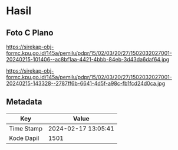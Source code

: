 # Hasil

## Foto C Plano

https://sirekap-obj-formc.kpu.go.id/145a/pemilu/pdpr/15/02/03/20/27/1502032027001-20240215-101406--ac8bf1aa-4421-4bbb-84eb-3d43da6daf64.jpg

https://sirekap-obj-formc.kpu.go.id/145a/pemilu/pdpr/15/02/03/20/27/1502032027001-20240215-143328--2787ff6b-6641-4d5f-a98c-fb1fcd24d0ca.jpg


## Metadata

| Key        | Value               |
| ---------- | ------------------- |
| Time Stamp | 2024-02-17 13:05:41 |
| Kode Dapil | 1501                |



